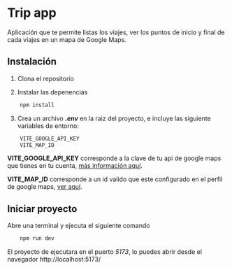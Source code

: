 
# Trip app

Aplicación que te permite listas los viajes, ver los puntos de inicio y final de cada viajes en un mapa de Google Maps.

## Instalación

1. Clona el repositorio

2. Instalar las depenencias

```bash
    npm install
```

3. Crea un archivo ***.env*** en la raiz del proyecto, e incluye las siguiente variables de entorno:

```bash
    VITE_GOOGLE_API_KEY
    VITE_MAP_ID
```

**VITE_GOOGLE_API_KEY** corresponde a la clave de tu api de google maps que tienes en tu cuenta, [más información aquí](https://developers.google.com/maps/documentation/javascript/get-api-key?hl=es-419).

**VITE_MAP_ID** corresponde a un id valido que este configurado en el perfil de google maps, [ver aquí](https://developers.google.com/maps/documentation/javascript/advanced-markers/start?hl=es-419).

## Iniciar proyecto

Abre una terminal y ejecuta el siguiente comando

```bash
    npm run dev
```

El proyecto de ejecutara en el puerto *5173*, lo puedes abrir desde el navegador http://localhost:5173/
    
